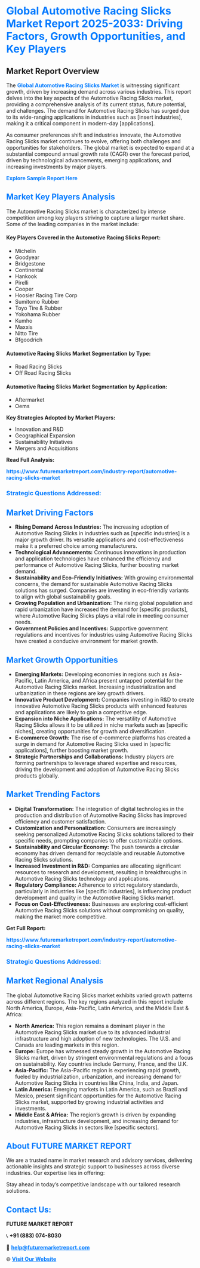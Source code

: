 <h1 style="color: #007BFF;">Global Automotive Racing Slicks Market Report 2025-2033: Driving Factors, Growth Opportunities, and Key Players</h1>

<section id="overview">
<h2>Market Report Overview</h2>
<p>The <a href="https://www.futuremarketreport.com/industry-report/automotive-racing-slicks-market" style="color: #007BFF; text-decoration: none;"><strong>Global Automotive Racing Slicks Market</strong></a> is witnessing significant growth, driven by increasing demand across various industries. This report delves into the key aspects of the Automotive Racing Slicks market, providing a comprehensive analysis of its current status, future potential, and challenges. The demand for Automotive Racing Slicks has surged due to its wide-ranging applications in industries such as [insert industries], making it a critical component in modern-day [applications].</p>
<p>As consumer preferences shift and industries innovate, the Automotive Racing Slicks market continues to evolve, offering both challenges and opportunities for stakeholders. The global market is expected to expand at a substantial compound annual growth rate (CAGR) over the forecast period, driven by technological advancements, emerging applications, and increasing investments by major players.</p>
</section>

<section id="overview">
<p><a href="https://www.futuremarketreport.com/request-sample/reportId=29474" style="color: #007BFF; text-decoration: none;"><strong>Explore Sample Report Here</strong></a></p>
</section>

<section id="key-players">
<h2 style="color: #007BFF;">Market Key Players Analysis</h2>
<p>The Automotive Racing Slicks market is characterized by intense competition among key players striving to capture a larger market share. Some of the leading companies in the market include:</p>
<h4>Key Players Covered in the Automotive Racing Slicks Report:</h4>
<ul><li>Michelin</li><li>Goodyear</li><li>Bridgestone</li><li>Continental</li><li>Hankook</li><li>Pirelli</li><li>Cooper</li><li>Hoosier Racing Tire Corp</li><li>Sumitomo Rubber</li><li>Toyo Tire &amp; Rubber</li><li>Yokohama Rubber</li><li>Kumho</li><li>Maxxis</li><li>Nitto Tire</li><li>Bfgoodrich</li></ul>
<h4>Automotive Racing Slicks Market Segmentation by Type:</h4>
<ul><li>Road Racing Slicks</li><li>Off Road Racing Slicks</li></ul>

<h4>Automotive Racing Slicks Market Segmentation by Application:</h4>
<ul><li>Aftermarket</li><li>Oems</li></ul>
<p><strong>Key Strategies Adopted by Market Players:</strong></p>
<ul>
<li>Innovation and R&D</li>
<li>Geographical Expansion</li>
<li>Sustainability Initiatives</li>
<li>Mergers and Acquisitions</li>
</ul>
</section>

<section>
<p><strong>Read Full Analysis: </strong></p><a href="https://www.futuremarketreport.com/industry-report/automotive-racing-slicks-market" style="color: #007BFF; text-decoration: none;"><strong>https://www.futuremarketreport.com/industry-report/automotive-racing-slicks-market</strong></a>
<h3 style="color: #007BFF;">Strategic Questions Addressed:</h3>
</section>

<section id="driving-factors">
<h2 style="color: #007BFF;">Market Driving Factors</h2>
<ul>
<li><strong>Rising Demand Across Industries:</strong> The increasing adoption of Automotive Racing Slicks in industries such as [specific industries] is a major growth driver. Its versatile applications and cost-effectiveness make it a preferred choice among manufacturers.</li>
<li><strong>Technological Advancements:</strong> Continuous innovations in production and application technologies have enhanced the efficiency and performance of Automotive Racing Slicks, further boosting market demand.</li>
<li><strong>Sustainability and Eco-Friendly Initiatives:</strong> With growing environmental concerns, the demand for sustainable Automotive Racing Slicks solutions has surged. Companies are investing in eco-friendly variants to align with global sustainability goals.</li>
<li><strong>Growing Population and Urbanization:</strong> The rising global population and rapid urbanization have increased the demand for [specific products], where Automotive Racing Slicks plays a vital role in meeting consumer needs.</li>
<li><strong>Government Policies and Incentives:</strong> Supportive government regulations and incentives for industries using Automotive Racing Slicks have created a conducive environment for market growth.</li>
</ul>
</section>

<section id="growth-opportunities">
<h2 style="color: #007BFF;">Market Growth Opportunities</h2>
<ul>
<li><strong>Emerging Markets:</strong> Developing economies in regions such as Asia-Pacific, Latin America, and Africa present untapped potential for the Automotive Racing Slicks market. Increasing industrialization and urbanization in these regions are key growth drivers.</li>
<li><strong>Innovative Product Development:</strong> Companies investing in R&D to create innovative Automotive Racing Slicks products with enhanced features and applications are likely to gain a competitive edge.</li>
<li><strong>Expansion into Niche Applications:</strong> The versatility of Automotive Racing Slicks allows it to be utilized in niche markets such as [specific niches], creating opportunities for growth and diversification.</li>
<li><strong>E-commerce Growth:</strong> The rise of e-commerce platforms has created a surge in demand for Automotive Racing Slicks used in [specific applications], further boosting market growth.</li>
<li><strong>Strategic Partnerships and Collaborations:</strong> Industry players are forming partnerships to leverage shared expertise and resources, driving the development and adoption of Automotive Racing Slicks products globally.</li>
</ul>
</section>

<section id="trending-factors">
<h2 style="color: #007BFF;">Market Trending Factors</h2>
<ul>
<li><strong>Digital Transformation:</strong> The integration of digital technologies in the production and distribution of Automotive Racing Slicks has improved efficiency and customer satisfaction.</li>
<li><strong>Customization and Personalization:</strong> Consumers are increasingly seeking personalized Automotive Racing Slicks solutions tailored to their specific needs, prompting companies to offer customizable options.</li>
<li><strong>Sustainability and Circular Economy:</strong> The push towards a circular economy has driven demand for recyclable and reusable Automotive Racing Slicks solutions.</li>
<li><strong>Increased Investment in R&D:</strong> Companies are allocating significant resources to research and development, resulting in breakthroughs in Automotive Racing Slicks technology and applications.</li>
<li><strong>Regulatory Compliance:</strong> Adherence to strict regulatory standards, particularly in industries like [specific industries], is influencing product development and quality in the Automotive Racing Slicks market.</li>
<li><strong>Focus on Cost-Effectiveness:</strong> Businesses are exploring cost-efficient Automotive Racing Slicks solutions without compromising on quality, making the market more competitive.</li>
</ul>
</section>

<section>
<p><strong>Get Full Report: </strong></p><a href="https://www.futuremarketreport.com/industry-report/automotive-racing-slicks-market" style="color: #007BFF; text-decoration: none;"><strong>https://www.futuremarketreport.com/industry-report/automotive-racing-slicks-market</strong></a>
<h3 style="color: #007BFF;">Strategic Questions Addressed:</h3>
</section>


<section id="regional-analysis">
<h2 style="color: #007BFF;">Market Regional Analysis</h2>
<p>The global Automotive Racing Slicks market exhibits varied growth patterns across different regions. The key regions analyzed in this report include North America, Europe, Asia-Pacific, Latin America, and the Middle East & Africa:</p>
<ul>
<li><strong>North America:</strong> This region remains a dominant player in the Automotive Racing Slicks market due to its advanced industrial infrastructure and high adoption of new technologies. The U.S. and Canada are leading markets in this region.</li>
<li><strong>Europe:</strong> Europe has witnessed steady growth in the Automotive Racing Slicks market, driven by stringent environmental regulations and a focus on sustainability. Key countries include Germany, France, and the U.K.</li>
<li><strong>Asia-Pacific:</strong> The Asia-Pacific region is experiencing rapid growth, fueled by industrialization, urbanization, and increasing demand for Automotive Racing Slicks in countries like China, India, and Japan.</li>
<li><strong>Latin America:</strong> Emerging markets in Latin America, such as Brazil and Mexico, present significant opportunities for the Automotive Racing Slicks market, supported by growing industrial activities and investments.</li>
<li><strong>Middle East & Africa:</strong> The region’s growth is driven by expanding industries, infrastructure development, and increasing demand for Automotive Racing Slicks in sectors like [specific sectors].</li>
</ul>
</section>

<footer>
<h2 style="color: #007BFF;">About FUTURE MARKET REPORT</h2>
<p>We are a trusted name in market research and advisory services, delivering actionable insights and strategic support to businesses across diverse industries. Our expertise lies in offering:</p>

<p>Stay ahead in today’s competitive landscape with our tailored research solutions.</p>

<h2 style="color: #007BFF;">Contact Us:</h2>
<p><strong>FUTURE MARKET REPORT</strong></p>
<p>📞 <strong>+91 (883) 074-8030</strong></p>
<p>📧 <strong><a href="mailto:help@futuremarketreport.com" style="color: #007BFF;">help@futuremarketreport.com</a></strong></p>
<p>🌐 <strong><a href="https://www.futuremarketreport.com/" style="color: #007BFF;">Visit Our Website</a></strong></p>
</footer>